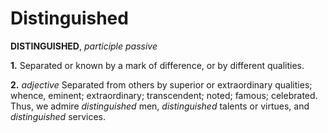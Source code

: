 # Distinguished

**DISTINGUISHED**, _participle passive_

**1.** Separated or known by a mark of difference, or by different qualities.

**2.** _adjective_ Separated from others by superior or extraordinary qualities; whence, eminent; extraordinary; transcendent; noted; famous; celebrated. Thus, we admire _distinguished_ men, _distinguished_ talents or virtues, and _distinguished_ services.